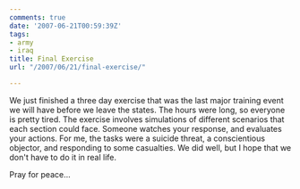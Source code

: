 ```yaml
---
comments: true
date: '2007-06-21T00:59:39Z'
tags:
- army
- iraq
title: Final Exercise
url: "/2007/06/21/final-exercise/"

---
```

<p>We just finished a three day exercise that was the last major training event we will have before we leave the states. The hours were long, so everyone is pretty tired. The exercise involves simulations of different scenarios that each section could face. Someone watches your response, and evaluates your actions. For me, the tasks were a suicide threat, a conscientious objector, and responding to some casualties. We did well, but I hope that we don't have to do it in real life.</p>
<p>Pray for peace...</p>
